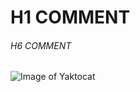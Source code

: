 # H1 COMMENT
###### H6 COMMENT

![Image of Yaktocat](https://octodex.github.com/images/yaktocat.png)
